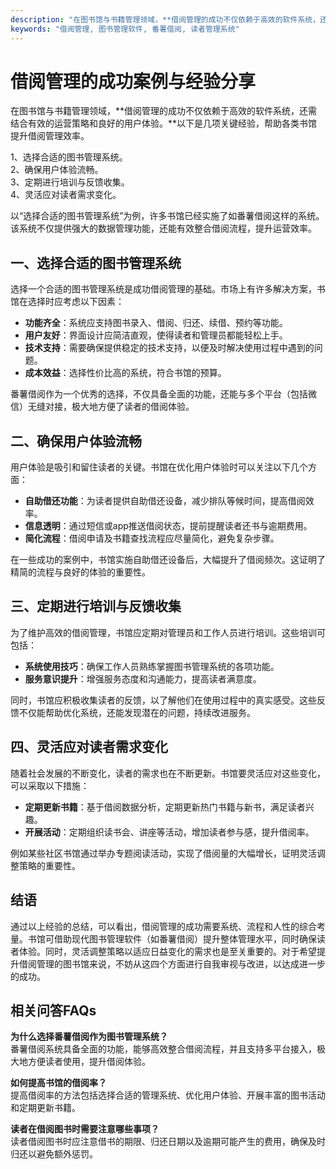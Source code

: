 ```yaml
---
description: "在图书馆与书籍管理领域，**借阅管理的成功不仅依赖于高效的软件系统，还需结合有效的运营策略和良好的用户体验。**以下是几项关键经验，帮助各类书馆提升借阅管理效率。"
keywords: "借阅管理, 图书管理软件, 番薯借阅, 读者管理系统"
---
```

# 借阅管理的成功案例与经验分享

在图书馆与书籍管理领域，**借阅管理的成功不仅依赖于高效的软件系统，还需结合有效的运营策略和良好的用户体验。**以下是几项关键经验，帮助各类书馆提升借阅管理效率。

1、选择合适的图书管理系统。  
2、确保用户体验流畅。  
3、定期进行培训与反馈收集。  
4、灵活应对读者需求变化。  

以“选择合适的图书管理系统”为例，许多书馆已经实施了如番薯借阅这样的系统。该系统不仅提供强大的数据管理功能，还能有效整合借阅流程，提升运营效率。

## 一、选择合适的图书管理系统

选择一个合适的图书管理系统是成功借阅管理的基础。市场上有许多解决方案，书馆在选择时应考虑以下因素：

- **功能齐全**：系统应支持图书录入、借阅、归还、续借、预约等功能。
- **用户友好**：界面设计应简洁直观，使得读者和管理员都能轻松上手。
- **技术支持**：需要确保提供稳定的技术支持，以便及时解决使用过程中遇到的问题。
- **成本效益**：选择性价比高的系统，符合书馆的预算。

番薯借阅作为一个优秀的选择，不仅具备全面的功能，还能与多个平台（包括微信）无缝对接，极大地方便了读者的借阅体验。

## 二、确保用户体验流畅

用户体验是吸引和留住读者的关键。书馆在优化用户体验时可以关注以下几个方面：

- **自助借还功能**：为读者提供自助借还设备，减少排队等候时间，提高借阅效率。
- **信息透明**：通过短信或app推送借阅状态，提前提醒读者还书与逾期费用。
- **简化流程**：借阅申请及书籍查找流程应尽量简化，避免复杂步骤。

在一些成功的案例中，书馆实施自助借还设备后，大幅提升了借阅频次。这证明了精简的流程与良好的体验的重要性。

## 三、定期进行培训与反馈收集

为了维护高效的借阅管理，书馆应定期对管理员和工作人员进行培训。这些培训可包括：

- **系统使用技巧**：确保工作人员熟练掌握图书管理系统的各项功能。
- **服务意识提升**：增强服务态度和沟通能力，提高读者满意度。

同时，书馆应积极收集读者的反馈，以了解他们在使用过程中的真实感受。这些反馈不仅能帮助优化系统，还能发现潜在的问题，持续改进服务。

## 四、灵活应对读者需求变化

随着社会发展的不断变化，读者的需求也在不断更新。书馆要灵活应对这些变化，可以采取以下措施：

- **定期更新书籍**：基于借阅数据分析，定期更新热门书籍与新书，满足读者兴趣。
- **开展活动**：定期组织读书会、讲座等活动，增加读者参与感，提升借阅率。

例如某些社区书馆通过举办专题阅读活动，实现了借阅量的大幅增长，证明灵活调整策略的重要性。

## 结语

通过以上经验的总结，可以看出，借阅管理的成功需要系统、流程和人性的综合考量。书馆可借助现代图书管理软件（如番薯借阅）提升整体管理水平，同时确保读者体验。同时，灵活调整策略以适应日益变化的需求也是至关重要的。对于希望提升借阅管理的图书馆来说，不妨从这四个方面进行自我审视与改进，以达成进一步的成功。

## 相关问答FAQs

**为什么选择番薯借阅作为图书管理系统？**  
番薯借阅系统具备全面的功能，能够高效整合借阅流程，并且支持多平台接入，极大地方便读者使用，提升借阅体验。

**如何提高书馆的借阅率？**  
提高借阅率的方法包括选择合适的管理系统、优化用户体验、开展丰富的图书活动和定期更新书籍。

**读者在借阅图书时需要注意哪些事项？**  
读者借阅图书时应注意借书的期限、归还日期以及逾期可能产生的费用，确保及时归还以避免额外惩罚。
